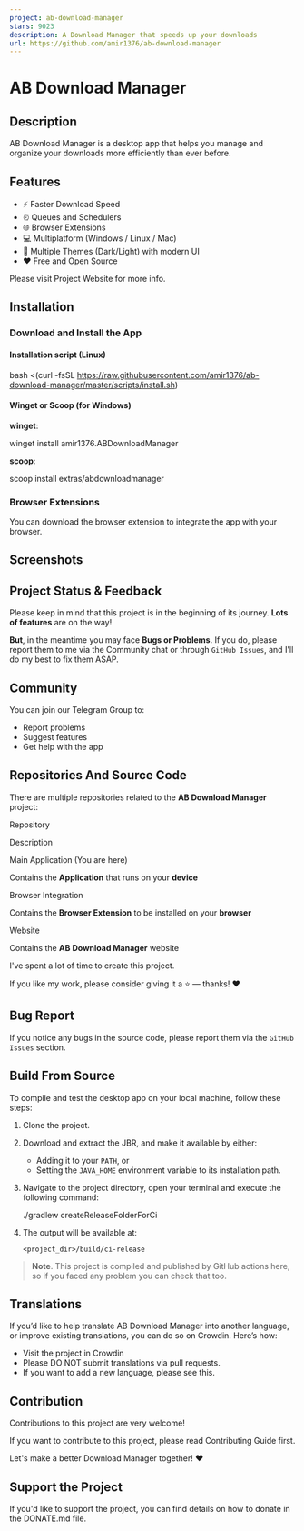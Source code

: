 ```yaml
---
project: ab-download-manager
stars: 9023
description: A Download Manager that speeds up your downloads
url: https://github.com/amir1376/ab-download-manager
---
```


AB Download Manager
===================

Description
-----------

AB Download Manager is a desktop app that helps you manage and organize your downloads more efficiently than ever before.

Features
--------

-   ⚡️ Faster Download Speed
-   ⏰ Queues and Schedulers
-   🌐 Browser Extensions
-   💻 Multiplatform (Windows / Linux / Mac)
-   🌙 Multiple Themes (Dark/Light) with modern UI
-   ❤️ Free and Open Source

Please visit Project Website for more info.

Installation
------------

### Download and Install the App

#### Installation script (Linux)

bash <(curl -fsSL https://raw.githubusercontent.com/amir1376/ab-download-manager/master/scripts/install.sh)

#### Winget or Scoop (for Windows)

**winget**:

winget install amir1376.ABDownloadManager

**scoop**:

scoop install extras/abdownloadmanager

### Browser Extensions

You can download the browser extension to integrate the app with your browser.

Screenshots
-----------

Project Status & Feedback
-------------------------

Please keep in mind that this project is in the beginning of its journey. **Lots of features** are on the way!

**But**, in the meantime you may face **Bugs or Problems**. If you do, please report them to me via the Community chat or through `GitHub Issues`, and I'll do my best to fix them ASAP.

Community
---------

You can join our Telegram Group to:

-   Report problems
-   Suggest features
-   Get help with the app

Repositories And Source Code
----------------------------

There are multiple repositories related to the **AB Download Manager** project:

Repository

Description

Main Application (You are here)

Contains the **Application** that runs on your **device**

Browser Integration

Contains the **Browser Extension** to be installed on your **browser**

Website

Contains the **AB Download Manager** website

I've spent a lot of time to create this project.

If you like my work, please consider giving it a ⭐ — thanks! ❤️

Bug Report
----------

If you notice any bugs in the source code, please report them via the `GitHub Issues` section.

Build From Source
-----------------

To compile and test the desktop app on your local machine, follow these steps:

1.  Clone the project.
    
2.  Download and extract the JBR, and make it available by either:
    
    -   Adding it to your `PATH`, or
    -   Setting the `JAVA_HOME` environment variable to its installation path.
3.  Navigate to the project directory, open your terminal and execute the following command:
    
    ./gradlew createReleaseFolderForCi
    
4.  The output will be available at:
    
    ```
    <project_dir>/build/ci-release
    ```
    

> **Note**. This project is compiled and published by GitHub actions here, so if you faced any problem you can check that too.

Translations
------------

If you’d like to help translate AB Download Manager into another language, or improve existing translations, you can do so on Crowdin. Here’s how:

-   Visit the project in Crowdin
-   Please DO NOT submit translations via pull requests.
-   If you want to add a new language, please see this.

Contribution
------------

Contributions to this project are very welcome!

If you want to contribute to this project, please read Contributing Guide first.

Let's make a better Download Manager together! ❤️

Support the Project
-------------------

If you'd like to support the project, you can find details on how to donate in the DONATE.md file.
